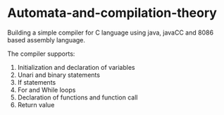 # Automata-and-compilation-theory
Building a simple compiler for C language using java, javaCC and 8086 based assembly language.

The compiler supports:
1. Initialization and declaration of variables
2. Unari and binary statements
3. If statements
4. For and While loops
5. Declaration of functions and function call
6. Return value
